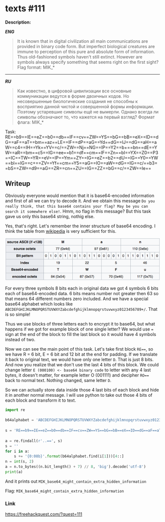 # texts #111
**Description:**

***ENG***
> It is known that in digital civilization all main communications are provided in binary code form. But imperfect biological creatures are immune to perception of this pure and absolute form of information. Thus old-fashioned symbols haven't still extinct. However are symbols always specify something that seems right on the first sight? Flag format: MIK_*

---

***RU***
> Как известно, в цифровой цивилизации все основные коммуникации ведутся в форме двоичных кодов. Но несовершенные биологические создания не способны к восприятию данной чистой и совершенной формы информации. Поэтому устаревшие символы ещё не вымерли. Однако всегда ли символы обозначают то, что кажется на первый взгляд? Формат флага: MIK_*

Task: RE==b9==IE==eZ==b0==db==IF==cv==ZW==YS==bG==bB==eX==ID==dG==aF==aT==bm==az==LE==IF==dP==aG==Yd==dG==IJ==dG==aH==aW==c4==IH==Yk==YV==c/==ZW==Nj==NG==IP==Y2==b+==bn==dE==YW==aR==bm==c5==IG==ee==b1==df==cm==IF==Zn==bI==YX==Z0==P3==IC==TW==YR==eV==IP==Ym==ZY==IG==eZ==b2==dU==IG==Y0==YW==bl==IG==c+==ZV==Yf==cm==Y5==aG==IO==aW==dG==IG==c/==b3==bS==ZW==d9==aG==ZR==cn==ZU==IG==ZZ==bG==c/==ZW==Ie==

## Writeup

Obviously everyone would mention that it is base64-encoded information and first of all we can try to decode it. And we obtain this message `Do you really think, that this base64 contains your flag? May be you can search it somewhere else!`. Hmm, no flag in this message? But this task gave us only this base64 string, nothig else. 

Yes, that's right. Let's remember the inner structure of base64 encoding. I think the table from [wikipedia](https://en.wikipedia.org/wiki/Base64) is very sufficient for this.

![base64](/FHQ/images/steganography/base64-texts.png)

For every three symbols 8 bits each in original data we got 4 symbols 6 bits each of base64-encoded data. 6 bits means number not greater then 63 so that means 64 different numbers zero included. And we have a special base64 alphabet which looks like `ABCDEFGHIJKLMNOPQRSTUVWXYZabcdefghijklmnopqrstuvwxyz0123456789+/`. That is so simple!

Thus we use blocks of three letters each to encrypt it to base64, but what happens if we got for example block of one single letter? We would use `=` sign at the end of the block to fill the last block so it would have 4 symbols instead of two.

Now we can see the main point of this task. Let's take first block `RE==`, so we have R = 6 bit, E = 6 bit and 12 bit at the end for padding. If we translate it back to original text, we would have only one letter `D`. That is just 8 bits. And now you realize that we don't use the last 4 bits of this block. We could change letter `E (000100) <- base64 binary code` to letter with any 4 last bytes, it doesn't matter, for example letter O (001111) and decipher `RO==` back to normal text. Nothing changed, same letter `D`. 

So we can actually store data inside those 4 last bits of each block and hide it in another normal message. I will use python to take out those 4 bits of each block and transform it to text.

```python
import re

b64alphabet = 'ABCDEFGHIJKLMNOPQRSTUVWXYZabcdefghijklmnopqrstuvwxyz0123456789+/'

s = 'RE==b9==IE==eZ==b0==db==IF==cv==ZW==YS==bG==bB==eX==ID==dG==aF==aT==bm==az==LE==IF==dP==aG==Yd==dG==IJ== dG==aH==aW==c4==IH==Yk==YV==c/==ZW==Nj==NG==IP==Y2==b+==bn==dE==YW==aR==bm==c5==IG==ee==b1==df==cm==IF== Zn==bI==YX==Z0==P3==IC==TW==YR==eV==IP==Ym==ZY==IG==eZ==b2==dU==IG==Y0==YW==bl==IG==c+==ZV==Yf==cm==Y5== aG==IO==aW==dG==IG==c/==b3==bS==ZW==d9==aG==ZR==cn==ZU==IG==ZZ==bG==c/==ZW==Ie=='

a = re.findall(r'..==', s)
s = ''
for i in a:
    s += '{0:08b}'.format(b64alphabet.find(i[1]))[4::]
n = int(s, 2)
a = n.to_bytes((n.bit_length() + 7) // 8, 'big').decode('utf-8')
print(a)
```

And it prints out `MIK_base64_might_contain_extra_hidden_information`

Flag: `MIK_base64_might_contain_extra_hidden_information`

### Link

https://freehackquest.com/?quest=111
